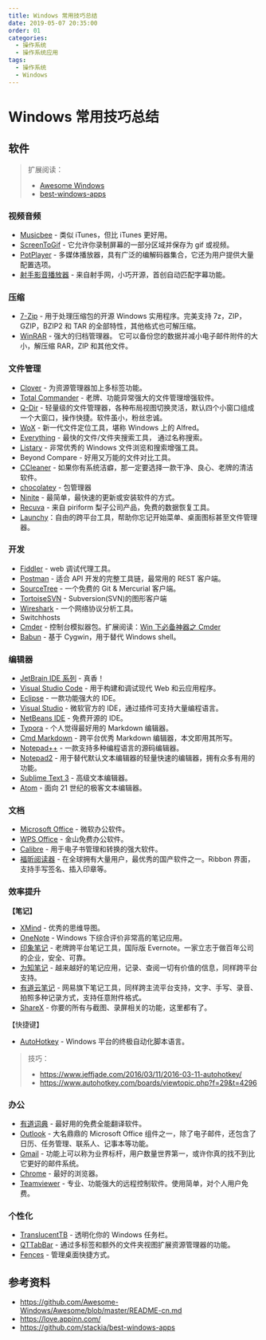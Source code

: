 ```yaml
---
title: Windows 常用技巧总结
date: 2019-05-07 20:35:00
order: 01
categories:
  - 操作系统
  - 操作系统应用
tags:
  - 操作系统
  - Windows
---
```


# Windows 常用技巧总结

## 软件

> 扩展阅读：
>
> - [Awesome Windows](https://github.com/Awesome-Windows/Awesome/blob/master/README-cn.md)
> - [best-windows-apps](https://github.com/stackia/best-windows-apps)

### 视频音频

- [Musicbee](http://getmusicbee.com/) - 类似 iTunes，但比 iTunes 更好用。
- [ScreenToGif](http://www.screentogif.com/) - 它允许你录制屏幕的一部分区域并保存为 gif 或视频。
- [PotPlayer](http://potplayer.daum.net/) - 多媒体播放器，具有广泛的编解码器集合，它还为用户提供大量配置选项。
- [射手影音播放器](http://www.splayer.org/) - 来自射手网，小巧开源，首创自动匹配字幕功能。

### 压缩

- [7-Zip](http://www.7-zip.org/) - 用于处理压缩包的开源 Windows 实用程序。完美支持 7z，ZIP，GZIP，BZIP2 和 TAR 的全部特性，其他格式也可解压缩。
- [WinRAR](http://www.rarlab.com/) - 强大的归档管理器。 它可以备份您的数据并减小电子邮件附件的大小，解压缩 RAR，ZIP 和其他文件。

### 文件管理

- [Clover](http://en.ejie.me/) - 为资源管理器加上多标签功能。
- [Total Commander](http://www.ghisler.com/) - 老牌、功能异常强大的文件管理增强软件。
- [Q-Dir](http://www.softwareok.com/?seite=Freeware/Q-Dir) - 轻量级的文件管理器，各种布局视图切换灵活，默认四个小窗口组成一个大窗口，操作快捷。软件虽小，粉丝忠诚。
- [WoX](https://github.com/Wox-launcher/Wox) - 新一代文件定位工具，堪称 Windows 上的 Alfred。
- [Everything](http://www.voidtools.com/) - 最快的文件/文件夹搜索工具， 通过名称搜索。
- [Listary](http://www.listary.com/) - 非常优秀的 Windows 文件浏览和搜索增强工具。
- Beyond Compare - 好用又万能的文件对比工具。
- [CCleaner](https://www.piriform.com/ccleaner/download) - 如果你有系统洁癖，那一定要选择一款干净、良心、老牌的清洁软件。
- [chocolatey](https://chocolatey.org/) - 包管理器
- [Ninite](https://ninite.com/) - 最简单，最快速的更新或安装软件的方式。
- [Recuva](http://www.piriform.com/RECUVA) - 来自 piriform 梨子公司产品，免费的数据恢复工具。
- [Launchy](http://www.launchy.net/)：自由的跨平台工具，帮助你忘记开始菜单、桌面图标甚至文件管理器。

### 开发

- [Fiddler](http://www.telerik.com/fiddler) - web 调试代理工具。
- [Postman](https://www.getpostman.com/postman) - 适合 API 开发的完整工具链，最常用的 REST 客户端。
- [SourceTree](https://www.sourcetreeapp.com/) - 一个免费的 Git & Mercurial 客户端。
- [TortoiseSVN](https://tortoisesvn.net/) - Subversion(SVN)的图形客户端
- [Wireshark](https://www.wireshark.org/) - 一个网络协议分析工具。
- Switchhosts
- [Cmder](https://github.com/cmderdev/cmder) - 控制台模拟器包。扩展阅读：[Win 下必备神器之 Cmder](https://www.jeffjade.com/2016/01/13/2016-01-13-windows-software-cmder/)
- [Babun](http://babun.github.io/) - 基于 Cygwin，用于替代 Windows shell。

### 编辑器

- [JetBrain IDE 系列](http://www.jetbrains.com/) - 真香！
- [Visual Studio Code](https://code.visualstudio.com/) - 用于构建和调试现代 Web 和云应用程序。
- [Eclipse](https://eclipse.org/downloads/) - 一款功能强大的 IDE。
- [Visual Studio](https://www.visualstudio.com/vs/) - 微软官方的 IDE，通过插件可支持大量编程语言。
- [NetBeans IDE](https://netbeans.org/) - 免费开源的 IDE。
- [Typora](https://www.typora.io/) - 个人觉得最好用的 Markdown 编辑器。
- [Cmd Markdown](https://www.zybuluo.com/cmd/) - 跨平台优秀 Markdown 编辑器，本文即用其所写。
- [Notepad++](https://notepad-plus-plus.org/) - 一款支持多种编程语言的源码编辑器。
- [Notepad2](http://www.flos-freeware.ch/notepad2.html) - 用于替代默认文本编辑器的轻量快速的编辑器，拥有众多有用的功能。
- [Sublime Text 3](http://www.sublimetext.com/3) - 高级文本编辑器。
- [Atom](https://atom.io/) - 面向 21 世纪的极客文本编辑器。

### 文档

- [Microsoft Office](http://www.office.com/) - 微软办公软件。
- [WPS Office](https://www.wps.com/office-free) - 金山免费办公软件。
- [Calibre](http://calibre-ebook.com/) - 用于电子书管理和转换的强大软件。
- [福昕阅读器](http://www.foxitsoftware.cn/products/reader/) - 在全球拥有大量用户，最优秀的国产软件之一。Ribbon 界面，支持手写签名、插入印章等。

### 效率提升

**【笔记】**

- [XMind](http://www.xmind.net/) - 优秀的思维导图。
- [OneNote](https://www.onenote.com/) - Windows 下综合评价非常高的笔记应用。
- [印象笔记](http://www.yinxiang.com/) - 老牌跨平台笔记工具，国际版 Evernote。一家立志于做百年公司的企业，安全、可靠。
- [为知笔记](http://www.wiz.cn/index.html) - 越来越好的笔记应用，记录、查阅一切有价值的信息，同样跨平台支持。
- [有道云笔记](http://note.youdao.com/) - 网易旗下笔记工具，同样跨主流平台支持，文字、手写、录音、拍照多种记录方式，支持任意附件格式。
- [ShareX](https://getsharex.com/) - 你要的所有与截图、录屏相关的功能，这里都有了。

【快捷键】

- [AutoHotkey](https://autohotkey.com/) - Windows 平台的终极自动化脚本语言。

> 技巧：
>
> - https://www.jeffjade.com/2016/03/11/2016-03-11-autohotkey/
> - https://www.autohotkey.com/boards/viewtopic.php?f=29&t=4296

### 办公

- [有道词典](http://cidian.youdao.com/index.html) - 最好用的免费全能翻译软件。
- [Outlook](http://office.microsoft.com/zh-cn/outlook/) - 大名鼎鼎的 Microsoft Office 组件之一，除了电子邮件，还包含了日历、任务管理、联系人、记事本等功能。
- [Gmail](http://www.gmail.com/) - 功能上可以称为业界标杆，用户数量世界第一，或许你真的找不到比它更好的邮件系统。
- [Chrome](https://www.google.com/intl/zh-CN/chrome/browser/) - 最好的浏览器。
- [Teamviewer](http://www.teamviewer.com/Zhcn/index.aspx) - 专业、功能强大的远程控制软件。使用简单，对个人用户免费。

### 个性化

- [TranslucentTB](https://github.com/TranslucentTB/TranslucentTB) - 透明化你的 Windows 任务栏。
- [QTTabBar](http://qttabbar.wikidot.com/) - 通过多标签和额外的文件夹视图扩展资源管理器的功能。
- [Fences](https://www.stardock.com/products/fences/) - 管理桌面快捷方式。

## 参考资料

- https://github.com/Awesome-Windows/Awesome/blob/master/README-cn.md
- https://love.appinn.com/
- https://github.com/stackia/best-windows-apps